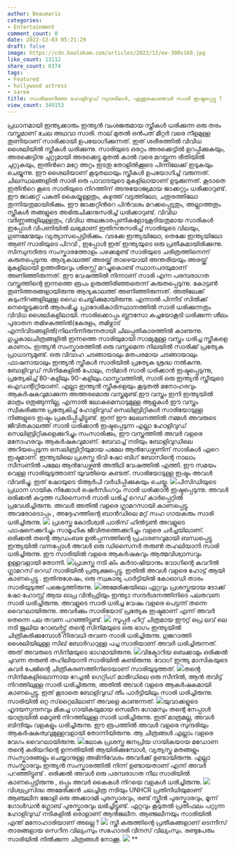 ```yaml
---
author: Beaumaris
categories:
- Entertainment
comment_count: 0
date: 2022-12-03 05:21:29
draft: false
image: https://cdn.boolokam.com/articles/2022/12/ee-300x169.jpg
like_count: 13112
share_count: 8374
tags:
- Featured
- hollywood actress
- saree
title: സാരിയണിഞ്ഞ ഹോളിവുഡ് സുന്ദരിമാർ, എന്തുകൊണ്ടവർ സാരി ഇഷ്ടപ്പെട്ടു ?
view_count: 349153
---
```


പ്രധാനമായി ഇന്ത്യക്കാരും ഇന്ത്യൻ വംശജരുമായ സ്ത്രീകൾ ധരിക്കുന്ന ഒരു തരം വസ്ത്രമാണ് ചേല അഥവാ സാരി. നാല് മുതൽ ഒൻപത് മീറ്റർ വരെ നീളമുള്ള തുണിയാണ് സാരിക്കായി ഉപയോഗിക്കുന്നത്. ഇത് ശരീരത്തിൽ വിവിധ ശൈലിയിൽ സ്ത്രീകൾ ധരിക്കുന്നു. സാരിയുടെ ഒരറ്റം അരക്കെട്ടിൽ ഉറപ്പിക്കുകയും, അരക്കെട്ടിനു ചുറ്റുമായി അരക്കെട്ടു മുതൽ കാൽ വരെ മറയ്ക്കുന്ന രീതിയിൽ ചുറ്റുകയും, ഇതിൻറെ മറ്റേ അറ്റം ഇടതു തോളിൽക്കൂടെ പിന്നിലേക്ക് ഇടുകയും ചെയ്യുന്നു. ഈ ശൈലിയാണ് കൂടുതലായും സ്ത്രീകൾ ഉപയോഗിച്ച് വരുന്നത്. ചിലസ്ഥലങ്ങളിൽ സാരി ഒരു പാവാടയുടെ മുകളിലായാണ് ഉടുക്കുന്നത്. കൂടാതെ ഇതിൻറെ കൂടെ സാരിയുടെ നിറത്തിന് അനുയോജ്യമായ ജാക്കറ്റും ധരിക്കാറുണ്ട്. ഈ ജാക്കറ്റ് പകുതി കൈയ്യുള്ളതും, കഴുത്ത് വട്ടത്തിലോ, ചതുരത്തിലോ തുന്നിയതുമായിരിക്കും. ഈ ജാക്കറ്റിൻറെ പിൻവശം മറക്കപ്പെട്ടതും, അല്ലാത്തതും സ്ത്രീകൾ തങ്ങളുടെ അഭിരുചിക്കനുസരിച്ച് ധരിക്കാറുണ്ട്. വിവിധ വർണ്ണങ്ങളിലുള്ളതും, വിവിധ അലങ്കാരപ്പണികളോടുകൂടിയതുമായ സാരികൾ ഇപ്പോൾ വിപണിയിൽ ലഭ്യമാണ് ഇതിനനുസരിച്ച് സാരിയുടെ വിലയും, ഗുണമേന്മയും വ്യത്യാസപ്പെട്ടിരിക്കും. വടക്കേ ഇന്ത്യയിലോ, തെക്കേ ഇന്ത്യയിലോ ആണ് സാരിയുടെ പിറവി , ഇപ്പോൾ ഇത് ഇന്ത്യയുടെ ഒരു പ്രതീകമായിരിക്കുന്നു. സിന്ധുനദിതട സംസ്കാരത്തോളം പഴക്കമുണ്ട് സാരിയുടെ ചരിത്രത്തിനെന്ന് കരുതപ്പെടുന്നു. ആദ്യകാലത്ത് അരയ്ക്ക് താഴെയായി അന്തരീയയും അരയ്ക്ക് മുകളിലായി ഉത്തരീയവും ശിരസ്സ് മറച്ചുകൊണ്ട് സ്ഥാനപദയുമാണ് അണിഞ്ഞിരുന്നത്. ഈ വേഷത്തിൽ നിന്നാണ് സാരി എന്ന പരമ്പരാഗത വസ്ത്രത്തിന്റെ ഇന്നത്തെ രൂപം ഉരുത്തിരിഞ്ഞതെന്ന് കരുതപ്പെടുന്നു. കോട്ടൺ തുണിത്തരങ്ങളായിരുന്നു ആദ്യകാലത്ത് അണിഞ്ഞിരുന്നത്. അതിലേക്ക് കടുംനിറങ്ങളിലുള്ള ഡൈ ചെയ്യിക്കുമായിരുന്നു. എന്നാൽ പിന്നീട് സിൽക്ക് നെയ്തെടുക്കാൻ ആരംഭിച്ചു. പ്രാദേശികാടിസ്ഥാനത്തിൽ സാരി ധരിക്കുന്നതും വിവിധ ശൈലികളിലായി. സാരിക്കൊപ്പം ബ്ലൗസോ കച്ചയോകൂടി ധരിക്കുന്ന ശീലം പുരാതന തമിഴകത്തിൽ(കേരളം, തമിഴ്നാട് എന്നിവിടങ്ങളിൽ)നിലനിന്നിരുന്നതായി ചിലപ്പതികാരത്തിൽ കാണുന്നു. ഗുപ്തകാലചിത്രങ്ങളിൽ ഇന്നത്തെ സാരിയുമായി സാമ്യമുള്ള വസ്ത്രം ധരിച്ച സ്ത്രീകളെ കാണാം. ഇന്ത്യൻ സംസ്കാരത്തിൽ ഒരു വസ്ത്രമെന്ന നിലയിൽ സാരിക്ക് പ്രത്യേക പ്രാധാന്യമുണ്ട്. ഒരു വിവാഹ ചടങ്ങായാലും മതപരമായ ചടങ്ങായാലും ഫാഷനായാലും ഇന്ത്യൻ സ്ത്രീകൾ സാരിയിൽ പ്രത്യേക ശ്രദ്ധ നൽകുന്നു. ബോളിവുഡ് സിനിമകളിൽ പോലും, നടിമാർ സാരി ധരിക്കാൻ ഇഷ്ടപ്പെടുന്നു, പ്രത്യേകിച്ച് 80-കളിലും 90-കളിലും.വാസ്തവത്തിൽ, സാരി ഒരു ഇന്ത്യൻ സ്ത്രീയുടെ ഐഡന്റിറ്റിയാണ്. എല്ലാ ഇന്ത്യൻ സ്ത്രീകളെയും കൂടുതൽ മനോഹരവും ആകർഷകവുമാക്കുന്ന അത്തരമൊരു വസ്ത്രമുണ്ട്.ഈ വസ്ത്രം ഇനി ഇന്ത്യയിൽ മാത്രം ഒതുങ്ങുന്നില്ല, എന്നാൽ ലോകമെമ്പാടുമുള്ള ആളുകൾ ഈ വസ്ത്രം സ്വീകരിക്കുന്നു പ്രത്യേകിച്ച് ഹോളിവുഡ് സെലിബ്രിറ്റികൾ സാരിയോടുള്ള നിങ്ങളുടെ ഇഷ്ടം പ്രകടിപ്പിച്ചിട്ടുണ്ട്. ഇന്ന് ഈ ലേഖനത്തിൽ നമ്മൾ അവരുടെ ജീവിതകാലത്ത് സാരി ധരിക്കാൻ ഇഷ്ടപ്പെടുന്ന എല്ലാ ഹോളിവുഡ് സെലിബ്രിറ്റികളെക്കുറിച്ചും സംസാരിക്കും, ഈ വസ്ത്രത്തിൽ അവർ വളരെ മനോഹരവും ആകർഷകവുമാണ്. ബേവാച്ച് നടിയും ബോളിവുഡിലെ അറിയപ്പെടുന്ന സെലിബ്രിറ്റിയുമായ പമേല ആൻഡേഴ്സണിന് സാരികൾ ഏറെ ഇഷ്ടമാണ്. ഇന്ത്യയിലെ പ്രശസ്ത ടിവി ഷോ ബിഗ് ബോസിന്റെ നാലാം സീസണിൽ പമേല ആൻഡേഴ്സൺ അതിഥി വേഷത്തിൽ എത്തി. ഈ സമയം വെള്ള സാരിയുടുത്താണ് യുവതിയെ കണ്ടത്. സാരിയോടുള്ള ഇഷ്ടം അവൾ വിവരിച്ചു. ഇത് ഷോയുടെ ടിആർപി വർധിപ്പിക്കുകയും ചെയ്തു. ![](https://cdn.boolokam.com/articles/2022/12/ee-300x169.jpg)പിസിഡിയുടെ പ്രധാന ഗായിക നിക്കോൾ ഷെർസിംഗറും സാരി ധരിക്കാൻ ഇഷ്ടപ്പെടുന്നു. അവൾ ഒരിക്കൽ കറുത്ത ഡിസൈനർ സാരി ധരിച്ച് റെഡ് കാർപ്പെറ്റിൽ പ്രവേശിച്ചിരുന്നു. അവൾ അതിൽ വളരെ ഗ്ലാമറസായി കാണപ്പെട്ടു. അവരോടൊപ്പം , അദ്ദേഹത്തിന്റെ ബാൻഡിലെ മറ്റ് സഹ ഗായകരും സാരി ധരിച്ചിരുന്നു. ![](https://cdn.boolokam.com/articles/2022/12/ew-300x225.webp) പ്രശസ്ത കോടീശ്വരി പാരിസ് ഹിൽട്ടൺ അവളുടെ ഫാഷനെക്കുറിച്ചും സാമൂഹിക ജീവിതത്തെക്കുറിച്ചും വളരെ ചർച്ചയിലാണ്. ഒരിക്കൽ തന്റെ ആഡംബര ഉൽപ്പന്നത്തിന്റെ പ്രചാരണവുമായി ബന്ധപ്പെട്ടു ഇന്ത്യയിൽ വന്നപ്പോൾ അവൾ ഒരു ഡിസൈനർ തരുൺ തഹലിയാനി സാരി ധരിച്ചിരുന്നു. ഈ സാരിയിൽ വളരെ ആകർഷകവും ആത്മവിശ്വാസവും ഉള്ളവളായി തോന്നി. ![](https://cdn.boolokam.com/articles/2022/12/44-1-300x267.jpg)പ്രശസ്ത നടി കിം കർദാഷിയാനും വോഗിന്റെ കവറിൽ ഗ്ലാമറസ് റെഡ് സാരിയിൽ പ്രത്യക്ഷപ്പെട്ടു. ഇതിൽ അവൾ വളരെ ഹോട്ട് ആയി കാണപ്പെട്ടു . ഇതിനുശേഷം, ഒരു സ്വകാര്യ പാർട്ടിയിൽ കോഓഡി താരം സാരിയുടുത്ത് പങ്കെടുത്തിരുന്നു. ![](https://cdn.boolokam.com/articles/2022/12/errrr-240x300.webp)അമേരിക്കയിലെ ഏറ്റവും പ്രശസ്തയായ ടോക്ക് ഷോ ഹോസ്റ്റ് ആയ ഓപ്ര വിൻഫ്രിയും ഇന്ത്യാ സന്ദർശനത്തിനിടെ പലതവണ സാരി ധരിച്ചിരുന്നു. അവളുടെ സാരി ധരിച്ച വേഷം വളരെ പെട്ടന്ന് തന്നെ വൈറലായിരുന്നു. അവർക്കും സാരിയോട് പ്രത്യേക ഇഷ്ടമാണ് എന്ന് അവർ തെന്നെ പല തവണ പറഞ്ഞിട്ടുണ്ട്. ![](https://cdn.boolokam.com/articles/2022/12/3ttttt-300x169.webp) സൂപ്പർ ഹിറ്റ് ചിത്രമായ ഈറ്റ് പ്രെ ലവ് ലെ നടി ജൂലിയ റോബർട്ട്സ് തന്റെ സിനിമയുടെ ഒരു ഭാഗം ഇന്ത്യയിൽ ചിത്രീകരിക്കുമ്പോൾ നിരവധി തവണ സാരി ധരിച്ചിരുന്നു. ഗുജറാത്തി ശൈലിയിലുള്ള സിഖ് ബോർഡറുള്ള പച്ച സാരിയാണ് അവർ ധരിച്ചിരുന്നത്. അത് അവരുടെ സിനിമയുടെ ഭാഗമായിരുന്നു. ![](https://cdn.boolokam.com/articles/2022/12/rr2rr-300x169.webp)വിക്ടോറിയ ബെക്കാമും ഒരിക്കൽ ചുവന്ന തരുൺ തഹിലിയാനി സാരിയിൽ കണ്ടിരുന്നു. വോഗ് ഇന്ത്യ മാസികയുടെ കവർ പേജിന്റെ ചിത്രീകരണത്തിനിടെയാണ് സാരിയുടുത്തത്. ![](https://cdn.boolokam.com/articles/2022/12/rrrrrr-238x300.webp)തന്റെ സിനിമകളിലൊന്നായ റേച്ചൽ ഗെറ്റിംഗ് മാരീഡിലെ ഒരു സീനിൽ, ആൻ തവിട്ട് നിറത്തിലുള്ള സാരി ധരിച്ചിരുന്നു, അതിൽ അവൾ വളരെ ആകർഷകമായി കാണപ്പെട്ടു. ഇത് കൂടാതെ ബോളിവുഡ് തീം പാർട്ടിയിലും സാരി ധരിച്ചിരുന്നു. സാരിയിൽ ഒറ്റ സ്‌റ്റൈലിലാണ് അവളെ കാണുന്നത്. ![](https://cdn.boolokam.com/articles/2022/12/ffwff-300x225.webp)യുവാക്കളുടെ ഹൃദയസ്പന്ദനവും മികച്ച ഗായികയുമായ സെലീന ഗോമസും തന്റെ നേപ്പാൾ യാത്രയിൽ മെറൂൺ നിറത്തിലുള്ള സാരി ധരിച്ചിരുന്നു. ഇത് മാത്രമല്ല, അവൾ ബിന്ദിയും വളകളും ധരിച്ചിരുന്നു. ഈ രൂപത്തിൽ അവൾ വളരെ സുന്ദരിയും ആകർഷകത്വവുമുള്ളവളായി തോന്നിയിരുന്നു. ആ ചിത്രങ്ങൾ എല്ലാം വളരെ വേഗം വൈറലായിരുന്നു. ![](https://cdn.boolokam.com/articles/2022/12/e3t3t3tg-261x300.webp)ലോക പ്രശസ്ത ജനപ്രിയ ഗായികയായ മഡോണ തന്റെ കരിയറിന്റെ ഉന്നതിയിൽ ആയിരിക്കുമ്പോൾ, വ്യത്യസ്ത മതങ്ങളും സംസ്കാരങ്ങളും ചെയ്യാനുള്ള അഭിനിവേശം അവർക്ക് ഉണ്ടായിരുന്നു. എല്ലാ സംസ്ക്കാരവും ഇന്ത്യൻ സംസ്കാരത്തിൽ നിന്ന് ഉണ്ടായതാണ് എന്ന് അവർ പറഞ്ഞിട്ടുണ്ട് . ഒരിക്കൽ അവൾ ഒരു പരമ്പരാഗത നീല സാരിയിൽ കാണപ്പെട്ടിരുന്നു , ഒപ്പം അവർ കൈകൾ നിറയെ വളകൾ ധരിച്ചിരുന്നു. ![](https://cdn.boolokam.com/articles/2022/12/ege-201x300.webp) വിശ്വപ്രസിദ്ധ അമേരിക്കൻ ചലച്ചിത്ര നടിയും UNHCR പ്രതിനിധിയുമാണ് ആഞ്ചലീന ജോളി ഒരു അക്കാദമി പുരസ്കാരവും, രണ്ട് സ്ക്രീൻ പുരസ്കാരവും, മൂന്ന് ഗോൾഡൻ ഗ്ലോബ് പുരസ്കാരവും ലഭിച്ചിട്ടുണ്ട്. ഏറ്റവും കൂടുതൽ പ്രതിഫലം പറ്റുന്ന ഹോളിവുഡ് നടികളിൽ ഒരാളാണ്‌ ആൻജലീന. ആഞ്ജലീനയും സാരിയിൽ എന്ത് മനോഹാരിയാണ് അല്ലെ ? ![](https://cdn.boolokam.com/articles/2022/12/wrrrrr-180x300.jpeg) സ്ത്രീ കരുത്തിന്റെ പ്രതീകങ്ങളാണ് ടെന്നീസ് താരങ്ങളായ സെറീന വില്യംസും സഹോദരി വീനസ് വില്യംസും. രണ്ടുപേരും സാരിയിൽ നിൽക്കുന്ന ചിത്രങ്ങൾ നോക്കൂ. ![](https://cdn.boolokam.com/articles/2022/12/fwfww-245x300.jpg) ** &nbsp;